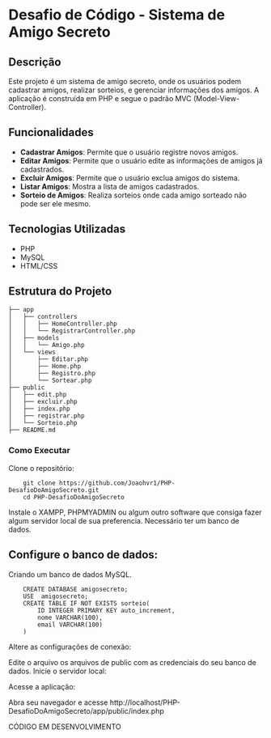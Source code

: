 # Desafio de Código - Sistema de Amigo Secreto

## Descrição

Este projeto é um sistema de amigo secreto, onde os usuários podem cadastrar amigos, realizar sorteios, e gerenciar informações dos amigos. A aplicação é construída em PHP e segue o padrão MVC (Model-View-Controller).

## Funcionalidades

- **Cadastrar Amigos**: Permite que o usuário registre novos amigos.
- **Editar Amigos**: Permite que o usuário edite as informações de amigos já cadastrados.
- **Excluir Amigos**: Permite que o usuário exclua amigos do sistema.
- **Listar Amigos**: Mostra a lista de amigos cadastrados.
- **Sorteio de Amigos**: Realiza sorteios onde cada amigo sorteado não pode ser ele mesmo.

## Tecnologias Utilizadas

- PHP
- MySQL
- HTML/CSS

## Estrutura do Projeto

```plaintext
├── app
│   ├── controllers
│   │   ├── HomeController.php
│   │   └── RegistrarController.php
│   ├── models
│   │   └── Amigo.php
│   └── views
│       ├── Editar.php
│       ├── Home.php
│       ├── Registro.php
│       └── Sortear.php
├── public
│   ├── edit.php
│   ├── excluir.php
│   ├── index.php
│   ├── registrar.php
│   └── Sorteio.php
├── README.md
```
### Como Executar
Clone o repositório:

```plaintext
    git clone https://github.com/Joaohvr1/PHP-DesafioDoAmigoSecreto.git
    cd PHP-DesafioDoAmigoSecreto
```
  Instale o XAMPP, PHPMYADMIN ou algum outro software que consiga fazer algum servidor local de sua preferencia.
  Necessário ter um banco de dados.
  
## Configure o banco de dados:

Criando um banco de dados MySQL.

```plaintext 
    CREATE DATABASE amigosecreto;
    USE  amigosecreto;
    CREATE TABLE IF NOT EXISTS sorteio(
    	ID INTEGER PRIMARY KEY auto_increment,
        nome VARCHAR(100),
        email VARCHAR(100)
    )
```
Altere as configurações de conexão:

Edite o arquivo os arquivos de public com as credenciais do seu banco de dados.
Inicie o servidor local:

Acesse a aplicação:


Abra seu navegador e acesse http://localhost/PHP-DesafioDoAmigoSecreto/app/public/index.php


CÓDIGO EM DESENVOLVIMENTO
